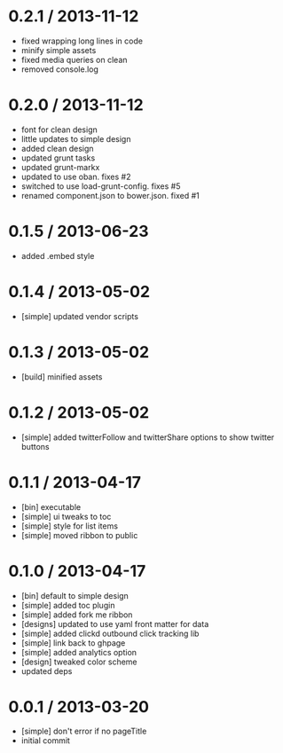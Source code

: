 
0.2.1 / 2013-11-12 
==================

  * fixed wrapping long lines in code
  * minify simple assets
  * fixed media queries on clean
  * removed console.log

0.2.0 / 2013-11-12 
==================

  * font for clean design
  * little updates to simple design
  * added clean design
  * updated grunt tasks
  * updated grunt-markx
  * updated to use oban.  fixes #2
  * switched to use load-grunt-config.  fixes #5
  * renamed component.json to bower.json. fixed #1

0.1.5 / 2013-06-23 
==================

  * added .embed style

0.1.4 / 2013-05-02 
==================

  * [simple] updated vendor scripts

0.1.3 / 2013-05-02 
==================

  * [build] minified assets

0.1.2 / 2013-05-02 
==================

  * [simple] added twitterFollow and twitterShare options to show twitter buttons

0.1.1 / 2013-04-17 
==================

  * [bin] executable
  * [simple] ui tweaks to toc
  * [simple] style for list items
  * [simple] moved ribbon to public

0.1.0 / 2013-04-17 
==================

  * [bin] default to simple design
  * [simple] added toc plugin
  * [simple] added fork me ribbon
  * [designs] updated to use yaml front matter for data
  * [simple] added clickd outbound click tracking lib
  * [simple] link back to ghpage
  * [simple] added analytics option
  * [design] tweaked color scheme
  * updated deps

0.0.1 / 2013-03-20 
==================

  * [simple] don't error if no pageTitle
  * initial commit
